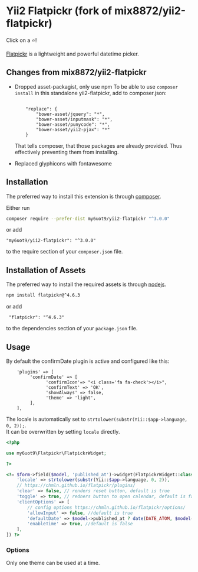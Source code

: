 # Yii2 Flatpickr (fork of mix8872/yii2-flatpickr)

Click on a :star:!

[Flatpickr](https://chmln.github.io/flatpickr/) is a lightweight and powerful datetime picker.
## Changes from mix8872/yii2-flatpickr
- Dropped asset-packagist, only use npm
    To be able to use `composer install` in this standalone yii2-flatpickr, add to composer.json:
    ```
    
        "replace": {
            "bower-asset/jquery": "*",
            "bower-asset/inputmask": "*",
            "bower-asset/punycode": "*",
            "bower-asset/yii2-pjax": "*"
        }
    ```
    That tells composer, that those packages are already provided. Thus effectively preventing them from installing.

- Replaced glyphicons with fontawesome
 
## Installation

The preferred way to install this extension is through [composer](http://getcomposer.org/download/).

Either run

```bash
composer require --prefer-dist my6uot9/yii2-flatpickr "^3.0.0"
```

or add

```
"my6uot9/yii2-flatpickr": "^3.0.0"
```

to the require section of your `composer.json` file.

## Installation of Assets

The preferred way to install the required assets is through [nodejs](https://nodejs.org/).
```bash
npm install flatpickr@^4.6.3
```

or add 
```
 "flatpickr": "^4.6.3"
```
to the dependencies section of your `package.json` file.

## Usage
By default the confirmDate plugin is active and configured like this: 
```
    'plugins' => [
         'confirmDate' => [
               'confirmIcon'=> "<i class='fa fa-check'></i>",
               'confirmText' => 'OK',
               'showAlways' => false,
               'theme' => 'light',
         ],
    ],
```
The locale is automatically set to  `strtolower(substr(Yii::$app->language, 0, 2));`.   
It can be overwritten by setting `locale` directly.
```php
<?php

use my6uot9\Flatpickr\FlatpickrWidget;

?>

<?= $form->field($model, 'published_at')->widget(FlatpickrWidget::class, [
    'locale' => strtolower(substr(Yii::$app->language, 0, 2)),
    // https://chmln.github.io/flatpickr/plugins/
    'clear' => false, // renders reset button, default is true
    'toggle' => true, // redners button to open calendar, default is false
    'clientOptions' => [
        // config options https://chmln.github.io/flatpickr/options/
        'allowInput' => false, //default is true
        'defaultDate' => $model->published_at ? date(DATE_ATOM, $model->published_at) : null,
        'enableTime' => true, //default is false      
    ],
]) ?>
```

### Options

Only one theme can be used at a time.